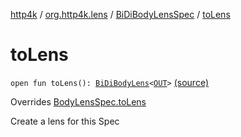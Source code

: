[http4k](../../index.md) / [org.http4k.lens](../index.md) / [BiDiBodyLensSpec](index.md) / [toLens](./to-lens.md)

# toLens

`open fun toLens(): `[`BiDiBodyLens`](../-bi-di-body-lens/index.md)`<`[`OUT`](index.md#OUT)`>` [(source)](https://github.com/http4k/http4k/blob/master/http4k-core/src/main/kotlin/org/http4k/lens/body.kt#L76)

Overrides [BodyLensSpec.toLens](../-body-lens-spec/to-lens.md)

Create a lens for this Spec

